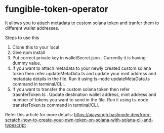 # fungible-token-operator
It allows you to attach metadata to custom solana token and tranfer them to different wallet addresses.

Steps to use this

1) Clone this to your local
2) Give npm install
3) Put correct private key in walletSecret.json . Currently it is having dummy value.
4) If you want to attach metadata to your newly created custom solana token then refer updateMetaData.ts and update your mint address and metadata details in the file. Run it using ts-node updateMetaData.ts command in terminal/CLI.
5) If you want to transfer the custom solana token then refer trasnferToken.ts . Update destination wallet address, mint address and number of tokens you want to send in the file. Run it using ts-node transferToken.ts command in terminal/CLI.

Refer this article for more details:
https://ajaysingh.hashnode.dev/from-scratch-how-to-create-your-own-token-on-solana-with-solana-cli-and-typescript
